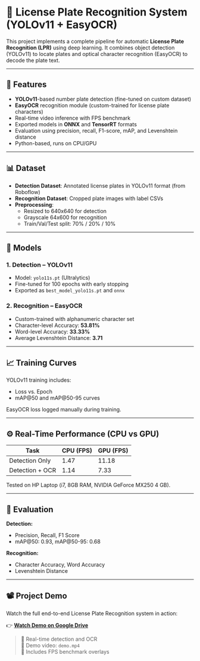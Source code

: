 # 🚗 License Plate Recognition System (YOLOv11 + EasyOCR)

This project implements a complete pipeline for automatic **License Plate Recognition (LPR)** using deep learning. It combines object detection (YOLOv11) to locate plates and optical character recognition (EasyOCR) to decode the plate text.

---

## 🔧 Features

- **YOLOv11**-based number plate detection (fine-tuned on custom dataset)
- **EasyOCR** recognition module (custom-trained for license plate characters)
- Real-time video inference with FPS benchmark
- Exported models in **ONNX** and **TensorRT** formats
- Evaluation using precision, recall, F1-score, mAP, and Levenshtein distance
- Python-based, runs on CPU/GPU

---

## 📊 Dataset

- **Detection Dataset**: Annotated license plates in YOLOv11 format (from Roboflow)
- **Recognition Dataset**: Cropped plate images with label CSVs
- **Preprocessing**:
  - Resized to 640x640 for detection
  - Grayscale 64x600 for recognition
  - Train/Val/Test split: 70% / 20% / 10%

---

## 🧠 Models

### 1. Detection – YOLOv11

- Model: `yolo11s.pt` (Ultralytics)
- Fine-tuned for 100 epochs with early stopping
- Exported as `best_model_yolo11s.pt` and `onnx`

### 2. Recognition – EasyOCR

- Custom-trained with alphanumeric character set
- Character-level Accuracy: **53.81%**
- Word-level Accuracy: **33.33%**
- Average Levenshtein Distance: **3.71**

---

## 📈 Training Curves

YOLOv11 training includes:
- Loss vs. Epoch
- mAP@50 and mAP@50-95 curves

EasyOCR loss logged manually during training.

---

## ⚙️ Real-Time Performance (CPU vs GPU)

| Task                 | CPU (FPS) | GPU (FPS) |
|----------------------|-----------|-----------|
| Detection Only       |   1.47    |   11.18   |
| Detection + OCR      |   1.14    |   7.33    |

Tested on HP Laptop (i7, 8GB RAM, NVIDIA GeForce MX250 4 GB).

---

## 🧪 Evaluation

**Detection:**
- Precision, Recall, F1 Score
- mAP@50: 0.93, mAP@50-95: 0.68

**Recognition:**
- Character Accuracy, Word Accuracy
- Levenshtein Distance

---

## 📽️ Project Demo

Watch the full end-to-end License Plate Recognition system in action:

👉 [**Watch Demo on Google Drive**](https://drive.google.com/file/d/1iE0vXkGdoq38DrfTpZhSfNolg_jAUhMQ/view?usp=sharing)

> 🔹 Real-time detection and OCR  
> 🔹 Demo video: `demo.mp4`  
> 🔹 Includes FPS benchmark overlays



